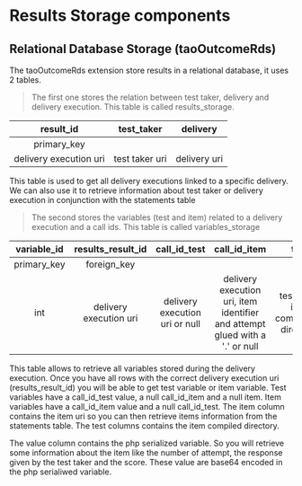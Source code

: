 <!--
parent: 'Documentation for core components'
created_at: '2015-07-24 14:41:27'
updated_at: '2015-07-27 09:29:43'
authors:
    - 'Antoine Robin'
tags:
    - 'Documentation for core components'
-->

Results Storage components
==========================

Relational Database Storage (taoOutcomeRds)
-------------------------------------------

The taoOutcomeRds extension store results in a relational database, it uses 2 tables.

>The first one stores the relation between test taker, delivery and delivery execution. This table is called results_storage.

|       result_id       |   test_taker  |   delivery  |
|:---------------------:|:-------------:|:-----------:|
|      primary_key      |               |             |
|delivery execution uri |test taker uri |delivery uri |

This table is used to get all delivery executions linked to a specific delivery.
We can also use it to retrieve information about test taker or delivery execution in conjunction with the statements table 

>The second stores the variables (test and item) related to a delivery execution and a call ids. This table is called variables_storage

| variable_id |    results_result_id   |          call_id_test          |                                 call_id_item                                 |                  test                  |       item       |        value        |      identifier     |
|:-----------:|:----------------------:|:------------------------------:|:----------------------------------------------------------------------------:|:--------------------------------------:|:----------------:|:-------------------:|:-------------------:|
| primary_key |       foreign_key      |                                |                                                                              |                                        |                  |                     |                     |      
|    int      | delivery execution uri | delivery execution uri or null | delivery execution uri, item identifier and attempt glued with a '.' or null | test uri or item compilation directory | item uri or null | serialized variable | variable identifier |


This table allows to retrieve all variables stored during the delivery execution.
Once you have all rows with the correct delivery execution uri (results_result_id) you will be able to get test variable or item variable.
Test variables have a call_id_test value, a null call_id_item and a null item. 
Item variables have a call_id_item value and a null call_id_test. The item column contains the item uri so you can then retrieve items information from the statements table. The test columns contains the item compiled directory.

The value column contains the php serialized variable. So you will retrieve some information about the item like the number of attempt, the response given by the test taker and the score.
These value are base64 encoded in the php serialiwed variable.